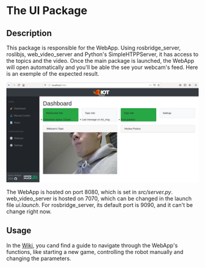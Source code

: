 # The UI Package
## Description
This package is responsible for the WebApp. Using rosbridge_server, roslibjs, web_video_server and Python's SimpleHTPPServer, it has access to the topics and the video. Once the main package is launched, the WebApp will open automatically and you'll be able the see your webcam's feed. Here is an exemple of the expected result. 

![alt](src/resources/ui.png)

The WebApp is hosted on port 8080, which is set in *src/server.py*. web_video_server is hosted on 7070, which can be changed in the launch file *ui.launch*. For rosbridge_server, its default port is 9090, and it can't be change right now.

## Usage
In the [Wiki](https://github.com/victoriapc/HockusPockus/wiki), you cand find a guide to navigate through the WebApp's functions, like starting a new game, controlling the robot manually and changing the parameters.